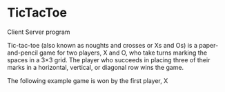 # TicTacToe
Client Server program 


Tic-tac-toe (also known as noughts and crosses or Xs and Os) is a paper-and-pencil game for two players, X and O, 
who take turns marking the spaces in a 3×3 grid. The player who succeeds in placing three of their marks in a horizontal,
vertical, or diagonal row wins the game.

The following example game is won by the first player, X
